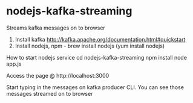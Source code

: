 # nodejs-kafka-streaming
Streams kafka messages on to browser

1. Install kafka http://kafka.apache.org/documentation.html#quickstart
2. Install nodejs, npm - brew install nodejs (yum install nodejs)


How to start nodejs service
  cd nodejs-kafka-streaming
  npm install
  node app.js
  
  
Access the page @ http://localhost:3000


Start typing in the messages on kafka producer CLI. You can see those messages streamed on to browser


